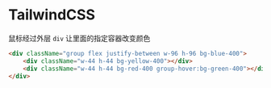 # TailwindCSS

鼠标经过外层 `div` 让里面的指定容器改变颜色

```html
<div className="group flex justify-between w-96 h-96 bg-blue-400">
    <div className="w-44 h-44 bg-yellow-400"></div>
    <div className="w-44 h-44 bg-red-400 group-hover:bg-green-400"></div>
</div>
```

